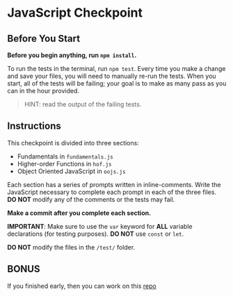 # JavaScript Checkpoint

## Before You Start

**Before you begin anything, run `npm install`.**

To run the tests in the terminal, run `npm test`. Every time you make a change and save your files, you will need to manually re-run the tests. When you start, all of the tests will be failing; your goal is to make as many pass as you can in the hour provided.

> HINT: read the output of the failing tests.

## Instructions

This checkpoint is divided into three sections:

- Fundamentals in `fundamentals.js`
- Higher-order Functions in `hof.js`
- Object Oriented JavaScript in `oojs.js`

Each section has a series of prompts written in inline-comments. Write the JavaScript necessary to complete each prompt in each of the three files. **DO NOT** modify any of the comments or the tests may fail.

**Make a commit after you complete each section.**

**IMPORTANT**: Make sure to use the `var` keyword for **ALL** variable declarations (for testing purposes). **DO NOT** use `const` or `let`.

**DO NOT** modify the files in the `/test/` folder.

## BONUS
If you finished early, then you can work on this [repo](https://git.generalassemb.ly/seir-129/w03d05-fundamentals-review-and-project-1/tree/master/am-lab)
